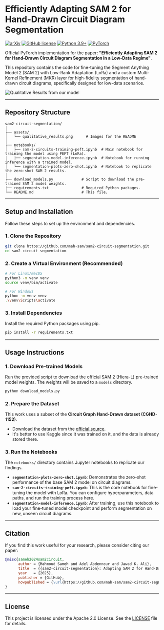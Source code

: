 # Efficiently Adapting SAM 2 for Hand-Drawn Circuit Diagram Segmentation

[![arXiv](https://img.shields.io/badge/arXiv-24XX.XXXXX-b31b1b.svg)](https://arxiv.org/abs/24XX.XXXXX) <!-- ### TODO: Replace with your arXiv ID and link -->
[![GitHub license](https://img.shields.io/github/license/mah-sam/sam2-circuit-segmentation.svg)](https://github.com/mah-sam/sam2-circuit-segmentation/blob/main/LICENSE)
[![Python 3.9+](https://img.shields.io/badge/python-3.9+-blue.svg)](https://www.python.org/downloads/release/python-390/)
[![PyTorch](https://img.shields.io/badge/PyTorch-%23EE4C2C.svg?style=flat&logo=PyTorch&logoColor=white)](https://pytorch.org/)

Official PyTorch implementation for the paper: **"Efficiently Adapting SAM 2 for Hand-Drawn Circuit Diagram Segmentation in a Low-Data Regime"**.

This repository contains the code for fine-tuning the Segment Anything Model 2 (SAM 2) with Low-Rank Adaptation (LoRa) and a custom Multi-Kernel Refinement (MKR) layer for high-fidelity segmentation of hand-drawn circuit diagrams, specifically designed for low-data scenarios.

![Qualitative Results from our model](assets/qualitative_results.png) <!-- ### TODO: Make sure this image exists in an 'assets' folder -->

---

## Repository Structure

```
sam2-circuit-segmentation/
│
├── assets/
│   └── qualitative_results.png      # Images for the README
│
├── notebooks/
│   ├── sam-2-circuits-training-peft.ipynb  # Main notebook for training the model using PEFT (LoRa).
│   ├── segmentation-model-inference.ipynb  # Notebook for running inference with a trained model.
│   └── segmentation-plots-zero-shot.ipynb  # Notebook to replicate the zero-shot SAM 2 results.
│
├── download_models.py             # Script to download the pre-trained SAM 2 model weights.
├── requirements.txt               # Required Python packages.
└── README.md                      # This file.
```

---

## Setup and Installation

Follow these steps to set up the environment and dependencies.

### 1. Clone the Repository
```bash
git clone https://github.com/mah-sam/sam2-circuit-segmentation.git
cd sam2-circuit-segmentation
```

### 2. Create a Virtual Environment (Recommended)
```bash
# For Linux/macOS
python3 -m venv venv
source venv/bin/activate

# For Windows
python -m venv venv
.\venv\Scripts\activate
```

### 3. Install Dependencies
Install the required Python packages using pip.
```bash
pip install -r requirements.txt
```

---

## Usage Instructions

### 1. Download Pre-trained Models
Run the provided script to download the official SAM 2 (Hiera-L) pre-trained model weights. The weights will be saved to a `models` directory.
```bash
python download_models.py
```

### 2. Prepare the Dataset
This work uses a subset of the **Circuit Graph Hand-Drawn dataset (CGHD-1152)**.
- Download the dataset from the [official source]([https://github.com/thoma/CGHD](https://www.kaggle.com/datasets/johannesbayer/cghd1152)).
- It's better to use Kaggle since it was trained on it, and the data is already stored there.

### 3. Run the Notebooks
The `notebooks/` directory contains Jupyter notebooks to replicate our findings.

- **`segmentation-plots-zero-shot.ipynb`**: Demonstrates the zero-shot performance of the base SAM 2 model on circuit diagrams.
- **`sam-2-circuits-training-peft.ipynb`**: This is the core notebook for fine-tuning the model with LoRa. You can configure hyperparameters, data paths, and run the training process here.
- **`segmentation-model-inference.ipynb`**: After training, use this notebook to load your fine-tuned model checkpoint and perform segmentation on new, unseen circuit diagrams.

---

## Citation

If you find this work useful for your research, please consider citing our paper:

```bibtex
@misc{sameh2024sam2circuit,
      author = {Mahmoud Sameh and Adel Abdennour and Jawad K. Ali},
      title  = {{sam2-circuit-segmentation}: Adapting SAM 2 for Hand-Drawn Circuit Diagram Segmentation},
      year   = {2025},
      publisher = {GitHub},
      howpublished = {\url{https://github.com/mah-sam/sam2-circuit-segmentation}}
}
```

---

## License

This project is licensed under the Apache 2.0 License. See the [LICENSE](https://github.com/mah-sam/sam2-circuit-segmentation/blob/main/LICENSE) file for details.
